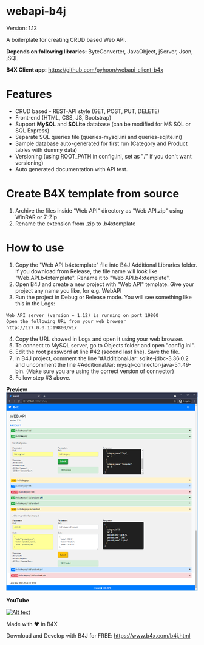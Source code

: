 # webapi-b4j
Version: 1.12

A boilerplate for creating CRUD based Web API.

**Depends on following libraries:** ByteConverter, JavaObject, jServer, Json, jSQL

**B4X Client app:** https://github.com/pyhoon/webapi-client-b4x

# Features
- CRUD based - REST-API style (GET, POST, PUT, DELETE)
- Front-end (HTML, CSS, JS, Bootstrap)
- Support **MySQL** and **SQLite** database (can be modified for MS SQL or SQL Express)
- Separate SQL queries file (queries-mysql.ini and queries-sqlite.ini)
- Sample database auto-generated for first run (Category and Product tables with dummy data)
- Versioning (using ROOT_PATH in config.ini, set as "/" if you don't want versioning)
- Auto generated documentation with API test.

# Create B4X template from source
1. Archive the files inside "Web API" directory as "Web API.zip" using WinRAR or 7-Zip
2. Rename the extension from .zip to .b4xtemplate

# How to use
1. Copy the "Web API.b4xtemplate" file into B4J Additional Libraries folder. If you download from Release, the file name will look like "Web.API.b4xtemplate". Rename it to "Web API.b4xtemplate".
2. Open B4J and create a new project with "Web API" template. Give your project any name you like, for e.g. WebAPI
3. Run the project in Debug or Release mode. You will see something like this in the Logs:
```
Web API server (version = 1.12) is running on port 19800
Open the following URL from your web browser
http://127.0.0.1:19800/v1/
```
4. Copy the URL showed in Logs and open it using your web browser.
5. To connect to MySQL server, go to Objects folder and open "config.ini".
6. Edit the root password at line #42 (second last line). Save the file.
7. In B4J project, comment the line '#AdditionalJar: sqlite-jdbc-3.36.0.2 and uncomment the line #AdditionalJar: mysql-connector-java-5.1.49-bin. (Make sure you are using the correct version of connector)
8. Follow step #3 above.

**Preview**
<img src="https://github.com/pyhoon/webapi-b4j/raw/main/Preview/web-api.png" title="Web API" />

**YouTube**

[![Alt text](https://img.youtube.com/vi/siTGmm726zI/0.jpg)](https://youtu.be/siTGmm726zI)

Made with ❤ in B4X

Download and Develop with B4J for FREE: https://www.b4x.com/b4j.html
